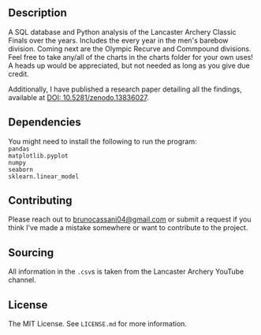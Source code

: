 ## Description

A SQL database and Python analysis of the Lancaster Archery Classic Finals over the years. Includes the every year in the men's barebow division. Coming next are the Olympic Recurve and Commpound divisions. Feel free to take any/all of the charts in the charts folder for your own uses! A heads up would be appreciated, but not needed as long as you give due credit.

Additionally, I have published a research paper detailing all the findings, available at [DOI: 10.5281/zenodo.13836027](https://doi.org/10.5281/zenodo.13836027).

## Dependencies
You might need to install the following to run the program:\
`pandas`\
`matplotlib.pyplot`\
`numpy`\
`seaborn`\
`sklearn.linear_model`

## Contributing

Please reach out to [brunocassani04@gmail.com](mailto:brunocassani04@gmail.com) or submit a request if you think I've made a mistake somewhere or want to contribute to the project.

## Sourcing

All information in the `.csv`s is taken from the Lancaster Archery YouTube channel.

## License
The MIT License. See `LICENSE.md` for more information.
